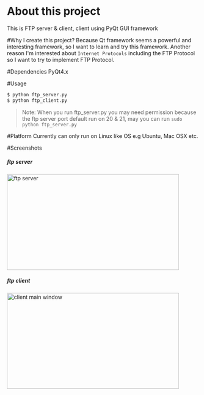 About this project
==================
This is FTP server & client, client using PyQt GUI framework

#Why I create this project?
Because Qt framework seems a powerful and interesting framework, so I want to learn and try this framework. Another reason I'm interested about `Internet Protocols` including the FTP Protocol so I want to try to implement FTP Protocol.

#Dependencies
PyQt4.x

#Usage
```bash
$ python ftp_server.py
$ python ftp_client.py
```

>Note:
When you run ftp_server.py you may need permission because the ftp server port default run on 20 & 21, may you can run `sudo python ftp_server.py`

#Platform
Currently can only run on Linux like OS e.g Ubuntu, Mac OSX etc.

#Screenshots
##### ftp server
<img  src="https://raw.github.com/jacklam718/ftp/master/screenshots/server.jpg" alt="ftp server"  width="450px" height="250px" />


##### ftp client
<img src="https://raw.github.com/jacklam718/ftp/master/screenshots/client_main_window.jpg" alt="client main window"
width="450px" height="250px"/>
